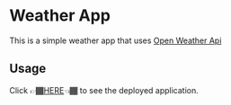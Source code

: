 # Weather App

This is a simple weather app that uses [Open Weather Api](https://openweathermap.org/api)

## Usage
Click 👉🏾[HERE](https://weather-app-pied-eta.vercel.app/)👈🏾 to see the deployed application.
